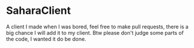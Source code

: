 # SaharaClient

A client I made when I was bored, feel free to make pull requests, there is a big chance I will add it to my client.
Btw please don't judge some parts of the code, I wanted it do be done.
